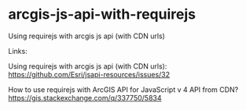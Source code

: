 # arcgis-js-api-with-requirejs
Using requirejs with arcgis js api (with CDN urls)

Links:

Using requirejs with arcgis js api (with CDN urls):
https://github.com/Esri/jsapi-resources/issues/32

How to use requirejs with ArcGIS API for JavaScript v 4 API from CDN?
https://gis.stackexchange.com/q/337750/5834
